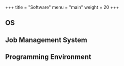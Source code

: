+++
title = "Software"
menu = "main"
weight = 20
+++

## OS

## Job Management System

## Programming Environment
